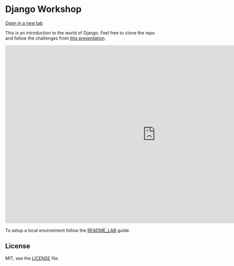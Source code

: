 # Django Workshop

[Open in a new tab](https://po5i.github.io/django-workshop-espe/)

This is an introduction to the world of Django. Feel free to clone the repo and follow the challenges from [this presentation](https://docs.google.com/presentation/d/19PJkiV2ESCLRhQCDKH17RLugOsCiejHL3rUoFUJ6ewU/edit?usp=sharing).
<iframe src="https://docs.google.com/presentation/d/e/2PACX-1vQGo2MfVaE8H58MLO2dZjf1OMw3I9wvnR6japYT-ChIrRda73QzZeJyr74qUP0EVbQnU0R2feLc12Pf/embed?start=false&loop=false&delayms=60000" frameborder="0" width="960" height="569" allowfullscreen="true" mozallowfullscreen="true" webkitallowfullscreen="true"></iframe>

To setup a local environment follow the [README_LAB](README_LAB.md) guide.

## License

MIT, see the [LICENSE](LICENSE) file.